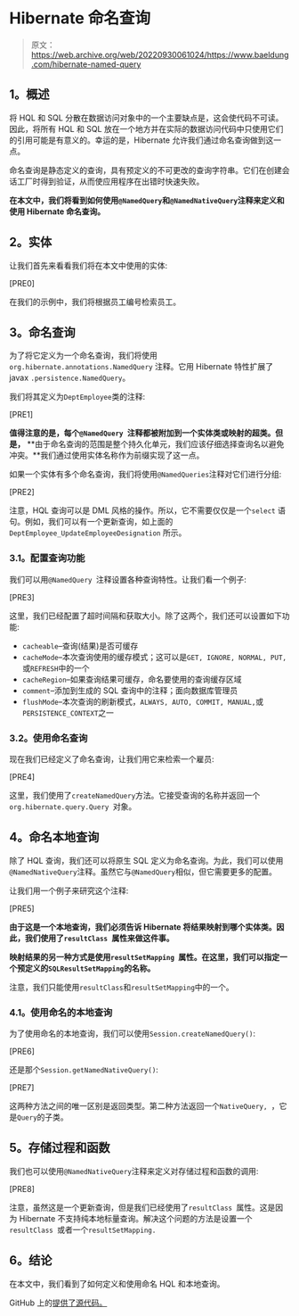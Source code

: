 # Hibernate 命名查询

> 原文：<https://web.archive.org/web/20220930061024/https://www.baeldung.com/hibernate-named-query>

## **1。概述**

将 HQL 和 SQL 分散在数据访问对象中的一个主要缺点是，这会使代码不可读。因此，将所有 HQL 和 SQL 放在一个地方并在实际的数据访问代码中只使用它们的引用可能是有意义的。幸运的是，Hibernate 允许我们通过命名查询做到这一点。

命名查询是静态定义的查询，具有预定义的不可更改的查询字符串。它们在创建会话工厂时得到验证，从而使应用程序在出错时快速失败。

**在本文中，我们将看到如何使用`@NamedQuery`和`@NamedNativeQuery`注释来定义和使用 Hibernate 命名查询。**

## **2。实体**

让我们首先来看看我们将在本文中使用的实体:

[PRE0]

在我们的示例中，我们将根据员工编号检索员工。

## **3。命名查询**

为了将它定义为一个命名查询，我们将使用`org.hibernate.annotations.NamedQuery` 注释。它用 Hibernate 特性扩展了 javax `.persistence.NamedQuery`。

我们将其定义为`DeptEmployee`类的注释:

[PRE1]

**值得注意的是，每个`@NamedQuery `注释都被附加到一个实体类或映射的超类。但是，** **由于命名查询的范围是整个持久化单元，我们应该仔细选择查询名以避免冲突。**我们通过使用实体名称作为前缀实现了这一点。

如果一个实体有多个命名查询，我们将使用`@NamedQueries`注释对它们进行分组:

[PRE2]

注意，HQL 查询可以是 DML 风格的操作。所以，它不需要仅仅是一个`select` 语句。例如，我们可以有一个更新查询，如上面的`DeptEmployee_UpdateEmployeeDesignation` 所示。

### **3.1。配置查询功能**

我们可以用`@NamedQuery `注释设置各种查询特性。让我们看一个例子:

[PRE3]

这里，我们已经配置了超时间隔和获取大小。除了这两个，我们还可以设置如下功能:

*   `cacheable`–查询(结果)是否可缓存
*   `cacheMode`–本次查询使用的缓存模式；这可以是`GET, IGNORE, NORMAL, PUT,`或`REFRESH`中的一个
*   `cacheRegion`–如果查询结果可缓存，命名要使用的查询缓存区域
*   `comment`–添加到生成的 SQL 查询中的注释；面向数据库管理员
*   `flushMode`–本次查询的刷新模式，`ALWAYS, AUTO, COMMIT, MANUAL,`或`PERSISTENCE_CONTEXT`之一

### **3.2。使用命名查询**

现在我们已经定义了命名查询，让我们用它来检索一个雇员:

[PRE4]

这里，我们使用了`createNamedQuery`方法。它接受查询的名称并返回一个`org.hibernate.query.Query `对象。

## **4。命名本地查询**

除了 HQL 查询，我们还可以将原生 SQL 定义为命名查询。为此，我们可以使用`@NamedNativeQuery`注释。虽然它与`@NamedQuery`相似，但它需要更多的配置。

让我们用一个例子来研究这个注释:

[PRE5]

**由于这是一个本地查询，我们必须告诉 Hibernate 将结果映射到哪个实体类。因此，我们使用了`resultClass `属性来做这件事。**

**映射结果的另一种方式是使用`resultSetMapping `属性。在这里，我们可以指定一个预定义的`SQLResultSetMapping`的名称。**

注意，我们只能使用`resultClass`和`resultSetMapping`中的一个。

### **4.1。使用命名的本地查询**

为了使用命名的本地查询，我们可以使用`Session.createNamedQuery()`:

[PRE6]

还是那个`Session.getNamedNativeQuery()`:

[PRE7]

这两种方法之间的唯一区别是返回类型。第二种方法返回一个`NativeQuery, `，它是`Query`的子类。

## **5。存储过程和函数**

我们也可以使用`@NamedNativeQuery`注释来定义对存储过程和函数的调用:

[PRE8]

注意，虽然这是一个更新查询，但是我们已经使用了`resultClass `属性。这是因为 Hibernate 不支持纯本地标量查询。解决这个问题的方法是设置一个`resultClass `或者一个`resultSetMapping.`

## **6。结论**

在本文中，我们看到了如何定义和使用命名 HQL 和本地查询。

GitHub 上的[提供了源代码。](https://web.archive.org/web/20220703153709/https://github.com/eugenp/tutorials/tree/master/persistence-modules/hibernate-queries)